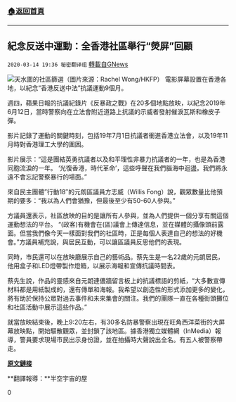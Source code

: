 ###  [:house:返回首頁](https://github.com/ourhimalayas/txt)
---

## 紀念反送中運動：全香港社區舉行“熒屏”回顧
`2020-03-14 19:36 秘密翻译组` [轉載自GNews](https://gnews.org/zh-hant/141267/)

![](https://s3-ap-northeast-1.amazonaws.com/news.guo.offload.media/wp-content/uploads/2020/03/14111804/Picture-1-10.png)天水圍的社區篩選（圖片來源：Rachel Wong/HKFP） 
電影屏幕設置在香港各地，以紀念“香港反送中法”抗議運動9個月。

週四，蘋果日報的抗議紀錄片《反暴政之戰》在20多個地點放映，以紀念2019年6月12日，當時警察向在立法會附近道路上抗議的示威者發射催淚瓦斯和橡皮子彈。

影片記錄了運動的關鍵時刻，包括19年7月1日抗議者衝進香港立法會，以及19年11月時對香港理工大學的圍困。

影片展示：“這是團結英勇抗議者以及和平理性非暴力抗議者的一年，也是為香港同胞流淚的一年。 ‘光復香港，時代革命’，這些呼聲在我們腦海中迴盪。我們將永遠不會忘記警察暴行的場面。”

來自民主團體”行動18″的元朗區議員方志威（Willis Fong）說，觀眾數量比他預期的要多：“我以為人們會猶豫，但最後至少有50-60人參與。”

方議員還表示，社區放映的目的是讓所有人參與，並為人們提供一個分享有關這個運動想法的平台。 “(政客)有機會在(區)議會上傳達信息，並在媒體的攝像頭前露面。但當我們像今天一樣面對我們的社區時，正是每個人表達自己的想法的好機會。”方議員補充說，與居民互動，可以讓區議員反思他們的表現。

同時，市民還可以在放映廳展示自己的藝術品。蔡先生是一名22歲的元朗居民，他用盒子和LED燈帶製作燈箱，以展示海報和宣傳抗議時間表。

蔡先生說，作品的靈感來自元朗連儂牆留言板上的抗議標語的剪紙，“大多數宣傳材料都是用紙製成的，還有傳單和海報。我希望以創造性的形式添加更多的變化，將有助於保持公眾對過去事件和未來集會的關注。我們的團隊一直在各種街頭攤位和社區活動中展示這些作品。”

就當放映結束後，晚上9:20左右，有30多名防暴警察出現在旺角西洋菜街的大屏幕放映點，開始驅散觀眾，並封鎖了該地區。據香港獨立媒體網（InMedia）報導，警員要求現場市民出示身份證，並在拍攝時大聲說出全名。有五人被警察帶走。

[**原文鏈接**](https://www.hongkongfp.com/2020/03/13/community-film-screenings-across-hong-kong-mark-9-months-since-first-anti-extradition-law-protest-clashes/)

**翻譯報導：**半空宇宙的屋

0
